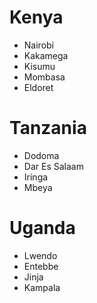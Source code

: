 # Kenya
- Nairobi
- Kakamega
- Kisumu
- Mombasa
- Eldoret

# Tanzania
- Dodoma
- Dar Es Salaam
- Iringa
- Mbeya

# Uganda
- Lwendo
- Entebbe
- Jinja
- Kampala
